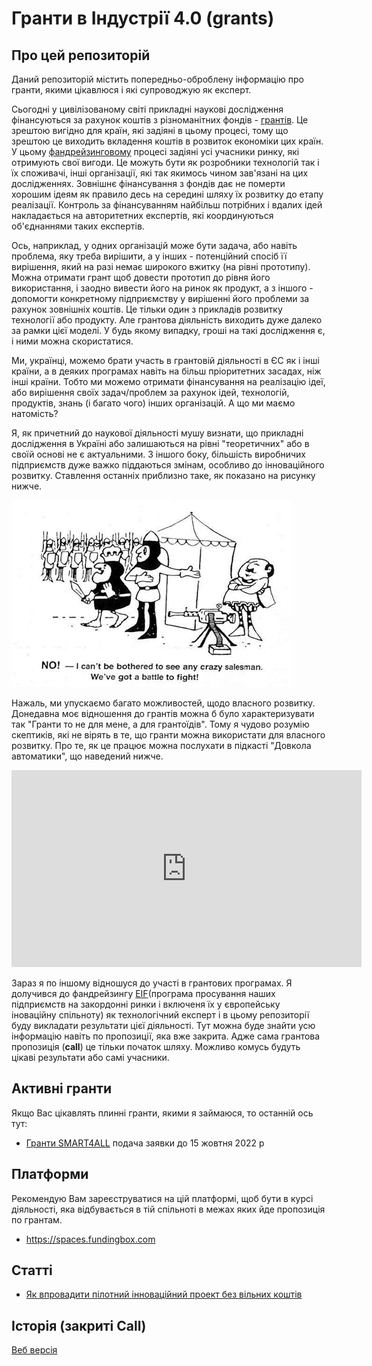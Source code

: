 # Гранти в Індустрії 4.0 (grants)

## Про цей репозиторій

Даний репозиторій містить попередньо-оброблену інформацію про гранти, якими цікавлюся і які супроводжую як експерт.

Сьогодні у цивілізованому світі прикладні наукові дослідження фінансуються за рахунок коштів з різноманітних фондів - [грантів](https://uk.wikipedia.org/wiki/Грант). Це зрештою вигідно для країн, які задіяні в цьому процесі, тому що зрештою це виходить вкладення коштів в розвиток економіки цих країн. У цьому [фандрейзинговому](https://uk.wikipedia.org/wiki/Фандрейзинг) процесі задіяні усі учасники ринку, які отримують свої вигоди. Це можуть бути як розробники технологій так і їх споживачі, інші організації, які так якимось чином зав'язані на цих дослідженнях. Зовнішнє фінансування з фондів дає не померти хорошим ідеям як правило десь на середині шляху їх розвитку до етапу реалізації. Контроль за фінансуванням найбільш потрібних і вдалих ідей накладається на авторитетних експертів, які координуються об'єднаннями таких експертів. 

Ось, наприклад, у одних організацій може бути задача, або навіть проблема, яку треба вирішити, а  у інших - потенційний спосіб її вирішення, який на разі немає широкого вжитку (на рівні прототипу). Можна отримати грант щоб довести прототип до рівня його використання, і заодно вивести його на ринок як продукт, а з іншого - допомогти конкретному підприємству у вирішенні його проблеми за рахунок зовнішніх коштів. Це тільки один з прикладів розвитку технології або продукту. Але грантова діяльність виходить дуже далеко за рамки цієї моделі. У будь якому випадку, гроші на такі дослідження є, і ними можна скористатися.   

Ми, українці, можемо брати участь в грантовій діяльності в ЄС як і інші країни, а в деяких програмах навіть на більш пріоритетних засадах, ніж інші країни. Тобто ми можемо отримати фінансування на реалізацію ідеї, або вирішення своїх задач/проблем за рахунок ідей, технологій, продуктів, знань (і багато чого) інших організацій. А що ми маємо натомість? 

Я, як причетний до наукової діяльності мушу визнати, що прикладні дослідження в Україні або залишаються на рівні "теоретичних" або в своїй основі не є актуальними. З іншого боку, більшість виробничих підприємств дуже важко піддаються змінам, особливо до інноваційного розвитку. Ставлення останніх приблизно таке, як показано на рисунку нижче.   

![image-20220921173702496](media/image-20220921173702496.png)

Нажаль, ми упускаємо багато можливостей, щодо власного розвитку. Донедавна моє відношення до грантів можна б було характеризувати так "Гранти то не для мене, а для грантоїдів". Тому я чудово розумію скептиків, які не вірять в те, що гранти можна використати для власного розвитку. Про те, як це працює можна послухати в підкасті "Довкола автоматики", що наведений нижче.

<iframe width="560" height="315" src="https://www.youtube.com/embed/VdpW_OzxZtY" title="YouTube video player" frameborder="0" allow="accelerometer; autoplay; clipboard-write; encrypted-media; gyroscope; picture-in-picture" allowfullscreen></iframe>    

Зараз я по іншому відношуся до участі в грантових програмах. Я долучився до фандрейзингу [EIF](https://appau.org.ua/publications/eif-formuvannya-komandy-tehnologichnyh-brokeriv/)(програма просування наших підприємств на закордонні ринки і включеня їх у європейську іноваційну спільноту) як технологічний експерт і в цьому репозиторії буду викладати результати цієї діяльності. Тут можна буде знайти усю інформацію навіть по пропозиції, яка вже закрита. Адже сама грантова пропозиція (**call**) це тільки початок шляху. Можливо комусь будуть цікаві результати або самі учасники.

## Активні гранти

Якщо Вас цікавлять плинні гранти, якими я займаюся, то останній ось тут:

- [Гранти SMART4ALL](smart4all/README.md) подача заявки до 15 жовтня 2022 р 

## Платформи

Рекомендую Вам зареєструватися на цій платформі, щоб бути в курсі діяльності, яка відбувається в тій спільноті в межах яких йде пропозиція по грантам.

- https://spaces.fundingbox.com 

## Статті

- [Як впровадити пілотний інноваційний проект без вільних коштів](smart4all/article.md)

## Історія (закриті Call)   





[Веб версія](https://pupenasan.github.io/grants/)
